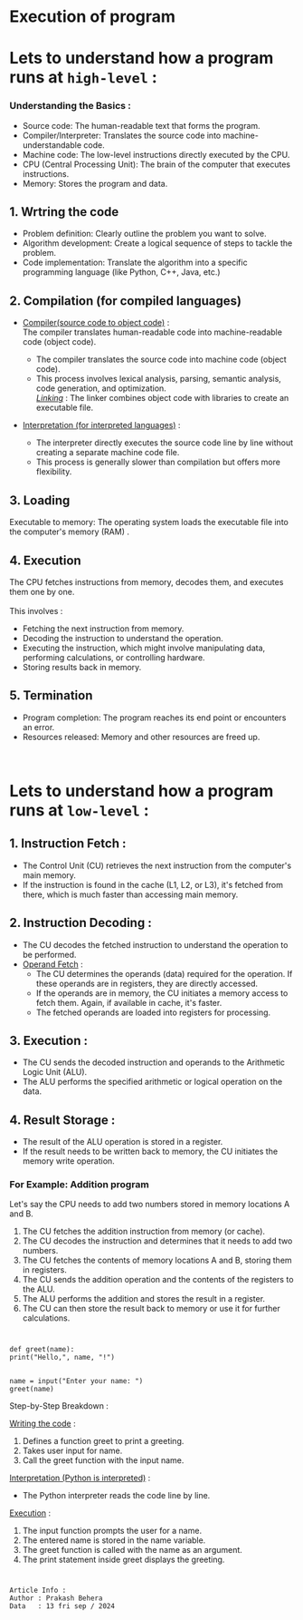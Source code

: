 
# Execution of program 

# Lets to understand how a program runs at `high-level` : 

### Understanding the Basics : 
* Source code: The human-readable text that forms the program.
* Compiler/Interpreter: Translates the source code into machine-understandable code.
* Machine code: The low-level instructions directly executed by the CPU.
* CPU (Central Processing Unit): The brain of the computer that executes instructions.
* Memory: Stores the program and data.

## 1. Wrtring the code 
* Problem definition: Clearly outline the problem you want to solve.
* Algorithm development: Create a logical sequence of steps to tackle the problem.
* Code implementation: Translate the algorithm into a specific programming language (like Python, C++, Java, etc.)

## 2. Compilation (for compiled languages)
* <u>Compiler(source code to object code)</u> : <br>
The compiler translates human-readable code into machine-readable code (object code).<br>
    * The compiler translates the source code into machine code (object code).<br>
    * This process involves lexical analysis, parsing, semantic analysis, code generation, and optimization.<br>
    *<u>Linking</u>* : The linker combines object code with libraries to create an executable file.

* <u>Interpretation (for interpreted languages)</u> :
    * The interpreter directly executes the source code line by line without creating a separate machine code file.
    * This process is generally slower than compilation but offers more flexibility.

## 3. Loading 
Executable to memory: The operating system loads the executable file into the computer's memory (RAM) .

## 4. Execution 
The CPU fetches instructions from memory, decodes them, and executes them one by one.<br><br>
This involves : <br>
* Fetching the next instruction from memory.
* Decoding the instruction to understand the operation.
* Executing the instruction, which might involve manipulating data, performing calculations, or controlling hardware.
* Storing results back in memory.

## 5. Termination 
* Program completion: The program reaches its end point or encounters an error.
* Resources released: Memory and other resources are freed up.

<br>

# Lets to understand how a program runs at `low-level` : 

## 1. Instruction Fetch :

* The Control Unit (CU) retrieves the next instruction from the computer's main memory.
* If the instruction is found in the cache (L1, L2, or L3), it's fetched from there, which is much faster than accessing main memory.

## 2. Instruction Decoding :

* The CU decodes the fetched instruction to understand the operation to be performed.
* <u>Operand Fetch</u> :
    * The CU determines the operands (data) required for the operation. If these operands are in registers, they are directly accessed.
    * If the operands are in memory, the CU initiates a memory access to fetch them. Again, if available in cache, it's faster.
    * The fetched operands are loaded into registers for processing.

## 3. Execution :

* The CU sends the decoded instruction and operands to the Arithmetic Logic Unit (ALU).
* The ALU performs the specified arithmetic or logical operation on the data.

## 4. Result Storage :
* The result of the ALU operation is stored in a register.
* If the result needs to be written back to memory, the CU initiates the memory write operation.


### For Example: Addition program 
Let's say the CPU needs to add two numbers stored in memory locations A and B.

1. The CU fetches the addition instruction from memory (or cache).
2. The CU decodes the instruction and determines that it needs to add two numbers.
3. The CU fetches the contents of memory locations A and B, storing them in registers.
4. The CU sends the addition operation and the contents of the registers to the ALU.
5. The ALU performs the addition and stores the result in a register.
6. The CU can then store the result back to memory or use it for further calculations.

#

    def greet(name):
    print("Hello,", name, "!")


    name = input("Enter your name: ")
    greet(name)

Step-by-Step Breakdown :

<u>Writing the code</u> : <br>
1. Defines a function greet to print a greeting.<br>
2. Takes user input for name.<br>
3. Call the greet function with the input name.

<u>Interpretation (Python is interpreted)</u> : 
* The Python interpreter reads the code line by line.

<u>Execution</u> : 
1. The input function prompts the user for a name.
2. The entered name is stored in the name variable.
3. The greet function is called with the name as an argument.
4. The print statement inside greet displays the greeting.

# 

    Article Info : 
    Author : Prakash Behera
    Data   : 13 fri sep / 2024




